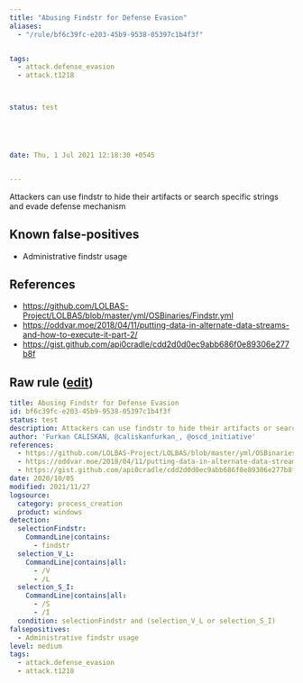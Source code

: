 ```yaml
---
title: "Abusing Findstr for Defense Evasion"
aliases:
  - "/rule/bf6c39fc-e203-45b9-9538-05397c1b4f3f"


tags:
  - attack.defense_evasion
  - attack.t1218



status: test





date: Thu, 1 Jul 2021 12:18:30 +0545


---
```


Attackers can use findstr to hide their artifacts or search specific strings and evade defense mechanism

<!--more-->


## Known false-positives

* Administrative findstr usage



## References

* https://github.com/LOLBAS-Project/LOLBAS/blob/master/yml/OSBinaries/Findstr.yml
* https://oddvar.moe/2018/04/11/putting-data-in-alternate-data-streams-and-how-to-execute-it-part-2/
* https://gist.github.com/api0cradle/cdd2d0d0ec9abb686f0e89306e277b8f


## Raw rule ([edit](https://github.com/SigmaHQ/sigma/edit/master/rules/windows/process_creation/proc_creation_win_susp_findstr.yml))
```yaml
title: Abusing Findstr for Defense Evasion
id: bf6c39fc-e203-45b9-9538-05397c1b4f3f
status: test
description: Attackers can use findstr to hide their artifacts or search specific strings and evade defense mechanism
author: 'Furkan CALISKAN, @caliskanfurkan_, @oscd_initiative'
references:
  - https://github.com/LOLBAS-Project/LOLBAS/blob/master/yml/OSBinaries/Findstr.yml
  - https://oddvar.moe/2018/04/11/putting-data-in-alternate-data-streams-and-how-to-execute-it-part-2/
  - https://gist.github.com/api0cradle/cdd2d0d0ec9abb686f0e89306e277b8f
date: 2020/10/05
modified: 2021/11/27
logsource:
  category: process_creation
  product: windows
detection:
  selectionFindstr:
    CommandLine|contains:
      - findstr
  selection_V_L:
    CommandLine|contains|all:
      - /V
      - /L
  selection_S_I:
    CommandLine|contains|all:
      - /S
      - /I
  condition: selectionFindstr and (selection_V_L or selection_S_I)
falsepositives:
  - Administrative findstr usage
level: medium
tags:
  - attack.defense_evasion
  - attack.t1218

```
